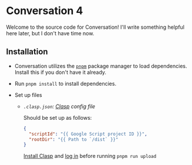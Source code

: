 # Conversation 4

Welcome to the source code for Conversation! I'll write something helpful here
later, but I don't have time now.

## Installation

- Conversation utilizes the [`pnpm`](https://www.pnpm.io) package manager to
  load dependencies. Install this if you don't have it already.

- Run `pnpm install` to install dependencies.

- Set up files

  - _`.clasp.json`: [Clasp](https://github.com/google/clasp) config file_

    Should be set up as follows:

    ```json
    {
      "scriptId": "{{ Google Script project ID }}",
      "rootDir": "{{ Path to `/dist` }}"
    }
    ```

    [Install Clasp](https://github.com/google/clasp#install) and [log in](https://github.com/google/clasp#login) before running `pnpm run upload`

